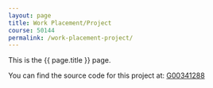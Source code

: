 ```yaml
---
layout: page
title: Work Placement/Project
course: 50144
permalink: /work-placement-project/
---
```


This is the {{ page.title }} page.

You can find the source code for this project at:
[G00341288](https://github.com/g00341288/g00341288.github.io)